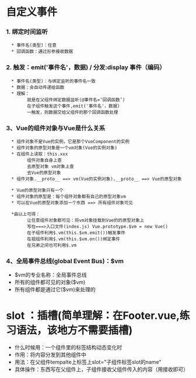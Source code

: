 # 自定义事件
### 1. 绑定时间监听
      * 事件名(类型)：任意
      * 回调函数：通过形参接收数据
### 2. 触发：emit('事件名'，数据) / 分发:display  事件（编码）
      * 事件名(类型)：与绑定监听的事件名一致
      * 数据：会自动传递给函数
      * 理解：
            就是在父组件绑定数据监听(@事件名=‘回调函数’)
            在子组件触发这个事件,emit('事件名'，数据)
            一触发，则数据交给父组件的那个回调函数处理
### 3、Vue的组件对象与Vue是什么关系
      * 组件对象不是Vue的实例，它是那个VueComponent的实例
      * 组件对象的原型对象是一个vm对象(Vue的实例对象)
      * 在组件上读取：this.xxx
            组件对象自身上查
            去原型对象 vm对象上查
            去Vue的原型对象
      * 组件对象.__proto__ ==> vm(Vue的实例对象).__proto__ ==> Vue的原型对象

      * Vue的原型对象只有一个
      * 组件对象的原型是：每个组件对象都有自己的原型对象vm
      * 可以在Vue的原型对象添加一个东西 ==> 所有组件对象可见

      *由以上可得：
            让任意组件对象都可见：将vm对象挂载到Vue的的原型对象上
            写在===>入口文件(index.js) Vue.prototype.$vm = new Vue()
            在子组件利用$.vm(this.$vm.emit())触发事件
            在祖组件利用$.vm(this.$vm.on())绑定事件
            在兄弟之间也可利用$.vm
### 4、全局事件总线(global Event Bus)：$vm
* $vm的专业名称：全局事件总线
* 所有的组件都可见的对象($vm)
* 所有组件都是通过它($vm)来处理的

# slot ：插槽(简单理解：在Footer.vue,练习语法，该地方不需要插槽)
* 什么时候用：一个组件里的标签结构动态变化时
* 作用：将内容分发到其他组件中 
* 用法：在父组件tempalte上标签上slot="子组件标签slot的name"
* 具体操作：东西写在父组件上，子组件接收父组件传入的内容（用<slot name=''></solt>接收即可）
